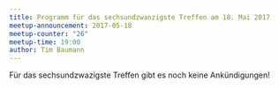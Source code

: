 ```yaml
---
title: Programm für das sechsundzwanzigste Treffen am 18. Mai 2017
meetup-announcement: 2017-05-18
meetup-counter: "26"
meetup-time: 19:00
author: Tim Baumann
---
```


Für das sechsundzwazigste Treffen gibt es noch keine Ankündigungen!